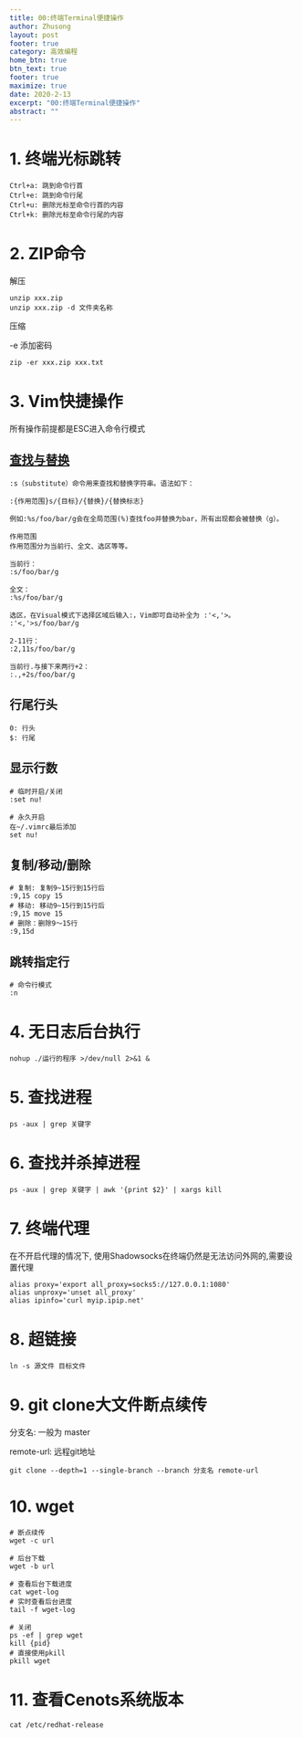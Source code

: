 ```yaml
---
title: 00:终端Terminal便捷操作
author: Zhusong
layout: post
footer: true
category: 高效编程
home_btn: true
btn_text: true
footer: true
maximize: true
date: 2020-2-13
excerpt: "00:终端Terminal便捷操作"
abstract: ""
---
```



# 1. 终端光标跳转
```shell
Ctrl+a: 跳到命令行首
Ctrl+e: 跳到命令行尾
Ctrl+u: 删除光标至命令行首的内容
Ctrl+k: 删除光标至命令行尾的内容
```

# 2. ZIP命令
解压

```
unzip xxx.zip
unzip xxx.zip -d 文件夹名称
```

压缩

-e 添加密码

```
zip -er xxx.zip xxx.txt
```

# 3. Vim快捷操作

所有操作前提都是ESC进入命令行模式

## [查找与替换](https://harttle.land/2016/08/08/vim-search-in-file.html)

```shell
:s（substitute）命令用来查找和替换字符串。语法如下：

:{作用范围}s/{目标}/{替换}/{替换标志}
	
例如:%s/foo/bar/g会在全局范围(%)查找foo并替换为bar，所有出现都会被替换（g）。

作用范围
作用范围分为当前行、全文、选区等等。

当前行：
:s/foo/bar/g
	
全文：
:%s/foo/bar/g
	
选区，在Visual模式下选择区域后输入:，Vim即可自动补全为 :'<,'>。
:'<,'>s/foo/bar/g
	
2-11行：
:2,11s/foo/bar/g
	
当前行.与接下来两行+2：
:.,+2s/foo/bar/g
```
## 行尾行头

```
0: 行头
$: 行尾	
```

## 显示行数

```shell
# 临时开启/关闭
:set nu!

# 永久开启
在~/.vimrc最后添加
set nu!
```

## 复制/移动/删除

```shell
# 复制: 复制9~15行到15行后
:9,15 copy 15
# 移动: 移动9~15行到15行后
:9,15 move 15
# 删除：删除9～15行
:9,15d
```

## 跳转指定行

```shell
# 命令行模式
:n
```
	
# 4. 无日志后台执行

```shell
nohup ./运行的程序 >/dev/null 2>&1 &	
```

# 5. 查找进程

```shell
ps -aux | grep 关键字
```

# 6. 查找并杀掉进程

```shell
ps -aux | grep 关键字 | awk '{print $2}' | xargs kill
```


# 7. 终端代理
在不开启代理的情况下, 使用Shadowsocks在终端仍然是无法访问外网的,需要设置代理

```shell
alias proxy='export all_proxy=socks5://127.0.0.1:1080'
alias unproxy='unset all_proxy'
alias ipinfo='curl myip.ipip.net'
```

# 8. 超链接

```shell
ln -s 源文件 目标文件
```

# 9. git clone大文件断点续传

分支名: 一般为 master

remote-url: 远程git地址

```shell
git clone --depth=1 --single-branch --branch 分支名 remote-url
```

# 10. wget

```shell
# 断点续传
wget -c url

# 后台下载
wget -b url

# 查看后台下载进度
cat wget-log
# 实时查看后台进度
tail -f wget-log

# 关闭
ps -ef | grep wget
kill {pid}
# 直接使用pkill
pkill wget
```

# 11. 查看Cenots系统版本

```shell
cat /etc/redhat-release
```